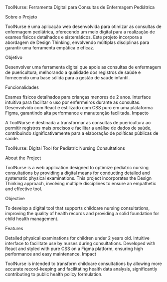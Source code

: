 ToolNurse: Ferramenta Digital para Consultas de Enfermagem Pediátrica

Sobre o Projeto

ToolNurse é uma aplicação web desenvolvida para otimizar as consultas de enfermagem pediátrica, oferecendo um meio digital para a realização de exames físicos detalhados e sistemáticos. Este projeto incorpora a abordagem de Design Thinking, envolvendo múltiplas disciplinas para garantir uma ferramenta empática e eficaz.

Objetivo

Desenvolver uma ferramenta digital que apoie as consultas de enfermagem de puericultura, melhorando a qualidade dos registros de saúde e fornecendo uma base sólida para a gestão de saúde infantil.

Funcionalidades

Exames físicos detalhados para crianças menores de 2 anos.
Interface intuitiva para facilitar o uso por enfermeiros durante as consultas.
Desenvolvido com React e estilizado com CSS puro em uma plataforma Figma, garantindo alta performance e manutenção facilitada.
Impacto

A ToolNurse é destinada a transformar as consultas de puericultura ao permitir registros mais precisos e facilitar a análise de dados de saúde, contribuindo significativamente para a elaboração de políticas públicas de saúde.

ToolNurse: Digital Tool for Pediatric Nursing Consultations

About the Project

ToolNurse is a web application designed to optimize pediatric nursing consultations by providing a digital means for conducting detailed and systematic physical examinations. This project incorporates the Design Thinking approach, involving multiple disciplines to ensure an empathetic and effective tool.

Objective

To develop a digital tool that supports childcare nursing consultations, improving the quality of health records and providing a solid foundation for child health management.

Features

Detailed physical examinations for children under 2 years old.
Intuitive interface to facilitate use by nurses during consultations.
Developed with React and styled with pure CSS on a Figma platform, ensuring high performance and easy maintenance.
Impact

ToolNurse is intended to transform childcare consultations by allowing more accurate record-keeping and facilitating health data analysis, significantly contributing to public health policy formulation.
